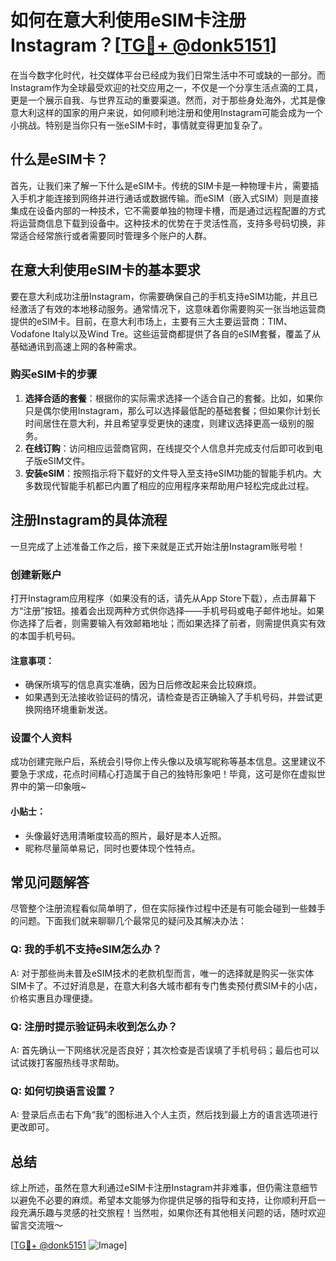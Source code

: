 # 如何在意大利使用eSIM卡注册Instagram？[[TG💪+ @donk5151](https://t.me/s/donk5151)]

在当今数字化时代，社交媒体平台已经成为我们日常生活中不可或缺的一部分。而Instagram作为全球最受欢迎的社交应用之一，不仅是一个分享生活点滴的工具，更是一个展示自我、与世界互动的重要渠道。然而，对于那些身处海外，尤其是像意大利这样的国家的用户来说，如何顺利地注册和使用Instagram可能会成为一个小挑战。特别是当你只有一张eSIM卡时，事情就变得更加复杂了。

## 什么是eSIM卡？

首先，让我们来了解一下什么是eSIM卡。传统的SIM卡是一种物理卡片，需要插入手机才能连接到网络并进行通话或数据传输。而eSIM（嵌入式SIM）则是直接集成在设备内部的一种技术，它不需要单独的物理卡槽，而是通过远程配置的方式将运营商信息下载到设备中。这种技术的优势在于灵活性高，支持多号码切换，非常适合经常旅行或者需要同时管理多个账户的人群。

## 在意大利使用eSIM卡的基本要求

要在意大利成功注册Instagram，你需要确保自己的手机支持eSIM功能，并且已经激活了有效的本地移动服务。通常情况下，这意味着你需要购买一张当地运营商提供的eSIM卡。目前，在意大利市场上，主要有三大主要运营商：TIM、Vodafone Italy以及Wind Tre。这些运营商都提供了各自的eSIM套餐，覆盖了从基础通讯到高速上网的各种需求。

### 购买eSIM卡的步骤

1. **选择合适的套餐**：根据你的实际需求选择一个适合自己的套餐。比如，如果你只是偶尔使用Instagram，那么可以选择最低配的基础套餐；但如果你计划长时间居住在意大利，并且希望享受更快的速度，则建议选择更高一级别的服务。
2. **在线订购**：访问相应运营商官网，在线提交个人信息并完成支付后即可收到电子版eSIM文件。
3. **安装eSIM**：按照指示将下载好的文件导入至支持eSIM功能的智能手机内。大多数现代智能手机都已内置了相应的应用程序来帮助用户轻松完成此过程。

## 注册Instagram的具体流程

一旦完成了上述准备工作之后，接下来就是正式开始注册Instagram账号啦！

### 创建新账户

打开Instagram应用程序（如果没有的话，请先从App Store下载），点击屏幕下方“注册”按钮。接着会出现两种方式供你选择——手机号码或电子邮件地址。如果你选择了后者，则需要输入有效邮箱地址；而如果选择了前者，则需提供真实有效的本国手机号码。

#### 注意事项：
- 确保所填写的信息真实准确，因为日后修改起来会比较麻烦。
- 如果遇到无法接收验证码的情况，请检查是否正确输入了手机号码，并尝试更换网络环境重新发送。

### 设置个人资料

成功创建完账户后，系统会引导你上传头像以及填写昵称等基本信息。这里建议不要急于求成，花点时间精心打造属于自己的独特形象吧！毕竟，这可是你在虚拟世界中的第一印象哦~

#### 小贴士：
- 头像最好选用清晰度较高的照片，最好是本人近照。
- 昵称尽量简单易记，同时也要体现个性特点。

## 常见问题解答

尽管整个注册流程看似简单明了，但在实际操作过程中还是有可能会碰到一些棘手的问题。下面我们就来聊聊几个最常见的疑问及其解决办法：

### Q: 我的手机不支持eSIM怎么办？
A: 对于那些尚未普及eSIM技术的老款机型而言，唯一的选择就是购买一张实体SIM卡了。不过好消息是，在意大利各大城市都有专门售卖预付费SIM卡的小店，价格实惠且办理便捷。

### Q: 注册时提示验证码未收到怎么办？
A: 首先确认一下网络状况是否良好；其次检查是否误填了手机号码；最后也可以试试拨打客服热线寻求帮助。

### Q: 如何切换语言设置？
A: 登录后点击右下角“我”的图标进入个人主页，然后找到最上方的语言选项进行更改即可。

## 总结

综上所述，虽然在意大利通过eSIM卡注册Instagram并非难事，但仍需注意细节以避免不必要的麻烦。希望本文能够为你提供足够的指导和支持，让你顺利开启一段充满乐趣与灵感的社交旅程！当然啦，如果你还有其他相关问题的话，随时欢迎留言交流哦～

[[TG💪+ @donk5151](https://t.me/s/donk5151) ![Image](https://i.postimg.cc/rwNCRYN7/Snipaste-2025-04-30-17-27-05.png)]